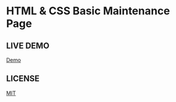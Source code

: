 # HTML & CSS Basic Maintenance Page

## LIVE DEMO

[Demo](https://gokhangunduz.github.io/maintenance-mode/)

## LICENSE

[MIT](https://github.com/gokhangunduz/maintenance-mode/blob/main/LICENSE.md)
